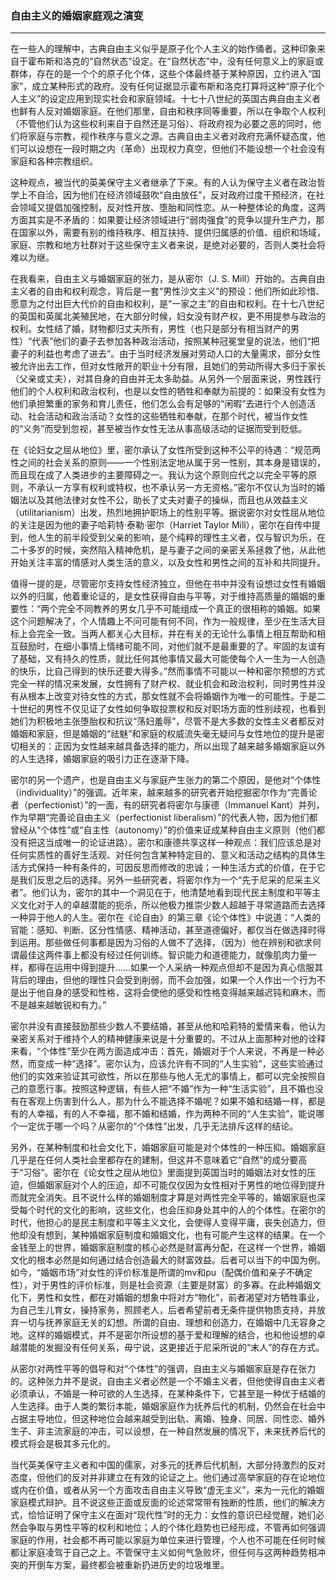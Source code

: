 <h3>自由主义的婚姻家庭观之演变</h3>
<hr>

在一些人的理解中，古典自由主义似乎是原子化个人主义的始作俑者。这种印象来自于霍布斯和洛克的“自然状态”设定。在“自然状态”中，没有任何意义上的家庭或群体，存在的是一个个的原子化个体，这些个体最终基于某种原因，立约进入“国家”，成立某种形式的政府。没有任何证据显示霍布斯和洛克打算将这种“原子化个人主义”的设定应用到现实社会和家庭领域。十七十八世纪的英国古典自由主义者也鲜有人反对婚姻家庭。在他们那里，自由和秩序同等重要，所以在争取个人权利（不管他们认为这些权利来自于自然还是习俗）、将政府视为必要之恶的同时，他们将家庭与宗教，视作秩序与意义之源。古典自由主义者对政府充满怀疑态度，他们可以设想在一段时期之内（革命）出现权力真空，但他们不能设想一个社会没有家庭和各种宗教组织。

这种观点，被当代的英美保守主义者继承了下来。有的人认为保守主义者在政治哲学上不自洽，因为他们在经济领域鼓吹“自由放任”，反对政府过度干预经济，在社会领域又提倡加强控制，反对性开放、堕胎和同性恋。从一种整体论的角度，这两方面其实是不矛盾的：如果要让经济领域进行“弱肉强食”的竞争以提升生产力，那在国家以外，需要有别的维持秩序、相互扶持、提供归属感的价值、组织和场域，家庭、宗教和地方社群对于这些保守主义者来说，是绝对必要的，否则人类社会将难以为继。

在我看来，自由主义与婚姻家庭的张力，是从密尔（J. S. Mill）开始的。古典自由主义者的自由和权利观念，背后是一套“男性沙文主义”的预设：他们所如此珍惜、愿意为之付出巨大代价的自由和权利，是“一家之主”的自由和权利。在十七八世纪的英国和英属北美殖民地，在大部分时候，妇女没有财产权，更不用提参与政治的权利。女性结了婚，财物都归丈夫所有，男性（也只是部分有相当财产的男性）“代表”他们的妻子去参加各种政治活动，按照某种冠冕堂皇的说法，他们“把妻子的利益也考虑了进去”。由于当时经济发展对劳动人口的大量需求，部分女性被允许出去工作，但对女性敞开的职业十分有限，且她们的劳动所得大多归于家长（父亲或丈夫），对其自身的自由并无太多助益。从另外一个层面来说，男性践行他们的个人权利和政治权利，也是以女性的牺牲和奉献为前提的：如果没有女性为他们承担繁重的家务和育儿责任，他们怎么会有足够的“闲暇”去进行个人创造活动、社会活动和政治活动？女性的这些牺牲和奉献，在那个时代，被当作女性的“义务”而受到忽视，甚至被当作女性无法从事高级活动的证据而受到贬低。

在《论妇女之屈从地位》里，密尔承认了女性所受到这种不公平的待遇：“规范两性之间的社会关系的原则——一个性别法定地从属于另一性别，其本身是错误的，而且现在成了人类进步的主要障碍之一。我认为这个原则应代之以完全平等的原则，不承认一方享有权利或特权，也不承认另一方无资格。”密尔不仅认为当时的婚姻法以及其他法律对女性不公，助长了丈夫对妻子的操纵，而且也从效益主义（utilitarianism）出发，热烈地拥护职场上的性别平等。据说密尔对女性屈从地位的关注是因为他的妻子哈莉特·泰勒·密尔（Harriet Taylor Mill），密尔在自传中提到，他人生的前半段受到父亲的影响，是个纯粹的理性主义者，仅与智识为乐，在二十多岁的时候，突然陷入精神危机，是与妻子之间的亲密关系拯救了他，从此他开始关注丰富的情感对人类生活的意义，以及女性和男性之间的互补和共同提升。

值得一提的是，尽管密尔支持女性经济独立，但他在书中并没有设想过女性有婚姻以外的归属，他着重论证的，是女性获得自由与平等，对于维持高质量的婚姻的重要性：“两个完全不同教养的男女几乎不可能组成一个真正的很相称的婚姻。如果这个问题解决了，个人情趣上不问可能有何不同，作为一般规律，至少在生活大目标上会完全一致。当两人都关心大目标，并在有关的无论什么事情上相互帮助和相互鼓励时，在细小事情上情绪可能不同，对他们就不是最重要的了。牢固的友谊有了基础，又有持久的性质，就比任何其他事情又最大可能使每个人一生为一人创造的快乐，比自己得到的快乐还要大得多。”然而事情不可能以一种和密尔预想的方式完全一样的情况来发展，女性拥有了财产权、就业机会和政治权利，同时男性并没有从根本上改变对待女性的方式，那女性就不会将婚姻作为唯一的可能性。于是二十世纪的男性不仅见证了女性如何争取投票权和反对职场方面的性别歧视，也看到她们为积极地主张堕胎权和抗议“荡妇羞辱”，尽管不是大多数的女性主义者都反对婚姻和家庭，但是婚姻的“祛魅”和家庭的权威流失毫无疑问与女性地位的提升是密切相关的：正因为女性越来越具备选择的能力，所以出现了越来越多婚姻家庭以外的人生选择，婚姻家庭的吸引力正在逐渐下降。

密尔的另一个遗产，也是自由主义与家庭产生张力的第二个原因，是他对“个体性（individuality）”的强调。近年来，越来越多的研究者开始挖掘密尔作为“完善论者（perfectionist）”的一面，有的研究者将密尔与康德（Immanuel Kant）并列，作为早期“完善论自由主义（perfectionist liberalism）”的代表人物，因为他们都曾经从“个体性”或“自主性（autonomy）”的价值来证成某种自由主义原则（他们都没有把这当成唯一的论证进路）。密尔和康德共享这样一种观点：我们应该总是对任何实质性的善好生活观、对任何包含某种特定目的、意义和活动之结构的具体生活方式保持一种有条件的，可因反思而修改的忠诚；一种生活方式的价值，在于它是我们反思之后的选择。另外一些研究者，将密尔作为一个“先于尼采的尼采主义者”。他们认为，密尔的其中一个洞见在于，他清楚地看到现代民主制度和平等主义文化对于人的卓越潜能的扼杀，所以他极力推崇少数人超越于寻常道路而去选择一种异于他人的人生。密尔在《论自由》的第三章《论个体性》中说道：“人类的官能：感知、判断、区分性情感、精神活动，甚至道德偏好，都仅当在做选择时得到运用。那些做任何事都是因为习俗的人做不了选择，（因为）他在辨别和欲求何谓最佳这两件事上都没有经过任何训练。智识能力和道德能力，就像肌肉力量一样，都得在运用中得到提升……如果一个人采纳一种观点但却不是因为真心信服其背后的理由，但他的理性只会受到削弱，而不会加强，如果一个人作出一个行为不是出于他自身的感受和性格，这将会使他的感受和性格变得越来越迟钝和麻木，而不是越来越敏锐和有力。”

密尔并没有直接鼓励那些少数人不要结婚，甚至从他和哈莉特的爱情来看，他认为亲密关系对于维持个人的精神健康来说是十分重要的。不过从上面那种对他的诠释来看，“个体性”至少在两方面造成冲击：首先，婚姻对于个人来说，不再是一种必然，而变成一种“选择”。密尔认为，应该允许有不同的“人生实验”，这些实验通过他们的实效来验证其可欲性，所以在那些与他人无尤的事情上，都可以完全按照自己的意愿行事。按照这种逻辑，有些人把“不婚”作为一种“生活实验”，且不婚也没有在客观上伤害到什么人，那为什么不能选择不婚呢？如果不婚和结婚一样，都是有的人幸福，有的人不幸福，那不婚和结婚，作为两种不同的“人生实验”，能说哪个一定优于哪一个吗？从密尔的“个体性”出发，几乎无法排斥这样的结论。

另外，在某种制度和社会文化下，婚姻家庭可能是对个体性的一种压抑。婚姻家庭几乎是在任何人类社会里都存在的建制，但这并不意味着它“自然”的成分要高于“习俗”。密尔在《论女性之屈从地位》里面提到英国当时的婚姻法对女性的压迫，但婚姻家庭对个人的压迫，却不可能仅仅因为女性相对于男性的地位得到提升而就完全消失。且不说什么样的婚姻制度才算是对两性完全平等的，婚姻家庭也深受每个时代的文化的影响，这些文化，也会压抑身处其中的人的个体性。在密尔的时代，他担心的是民主制度和平等主义文化，会使得人变得平庸，丧失创造力，但他却没有想到，某种婚姻家庭制度和婚姻文化，也有可能产生这样的结果。在一个金钱至上的世界，婚姻家庭制度的核心必然是财富再分配，在这样一个世界，婚姻文化的根本必然是如何通过结合创造最大的财富效益。后者可以当下的中国为例。如今，“婚姻市场”对女性的评价标准是所谓的mv和pu（配偶价值和亲子不确定性），对于男性的评价标准，则是社会资源（主要是财富）的多寡。在此种婚姻文化下，男性和女性，都在对婚姻的想象中将对方“物化”，前者渴望对方牺牲事业，为自己生儿育女，操持家务，照顾老人，后者希望前者无条件提供物质支持，并放弃一切与抚养家庭无关的幻想。所谓的自由、理想和创造力，在婚姻中几无容身之地。这样的婚姻模式，并不是密尔所设想的基于爱和理解的结合，也和他设想的卓越潜能的发掘没有任何关系，毋宁说，这更接近于尼采所说的“末人”的存在方式。

从密尔对两性平等的倡导和对“个体性”的强调，自由主义与婚姻家庭是存在张力的。这种张力并不是说，自由主义者必然是一个不婚主义者，但他使得自由主义者必须承认，不婚是一种可欲的人生选择，在某种条件下，它甚至是一种优于结婚的人生选择。由于人类的繁衍本能，婚姻家庭作为抚养后代的机制，仍然会在社会中占据主导地位，但这种地位会越来越受到出轨、离婚、独身、同居、同性恋、婚外生子、非主流家庭的冲击，可以设想，在一种自然发展的情况下，未来抚养后代的模式将会是极其多元化的。

当代英美保守主义者和中国的儒家，对多元的抚养后代机制，大部分持激烈的反对态度，但他们的反对并非建立在有效的论证之上。他们通过高举家庭的存在论地位或内在价值，或者从另一个方面攻击自由主义导致“虚无主义”，来为一元化的婚姻家庭模式辩护。且不说这些正面或反面的论述常常带有独断的性质，他们的解决方式，恰恰证明了保守主义在面对“现代性”时的无力：女性的意识已经觉醒，她们必然会争取与男性平等的权利和地位；人的个体化趋势也已经形成，不管再如何强调家庭的作用，社会都不再可能以家庭为单位来进行管理，个人也不可能在任何时候都让家庭凌驾于自己之上。不管保守主义如何气急败坏，但任何与这两种趋势相冲突的开倒车方案，最终都会被重新扔进历史的垃圾堆里。







